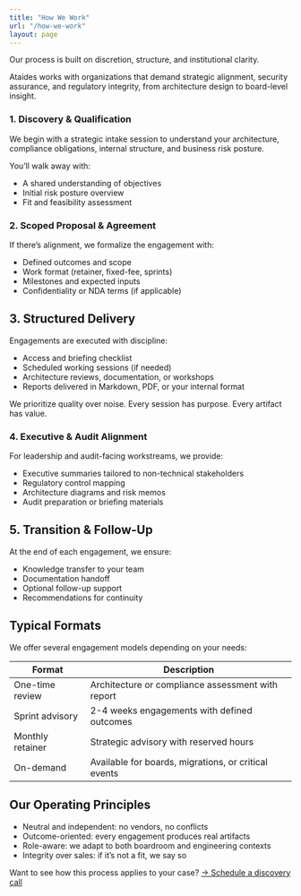 ```yaml
---
title: "How We Work"
url: "/how-we-work"
layout: page
---
```


Our process is built on discretion, structure, and institutional clarity.

Ataides works with organizations that demand strategic alignment, security assurance, and regulatory integrity, from architecture design to board-level insight.

### 1. Discovery & Qualification

We begin with a strategic intake session to understand your architecture, compliance obligations, internal structure, and business risk posture.

You’ll walk away with:

- A shared understanding of objectives
- Initial risk posture overview
- Fit and feasibility assessment

### 2. Scoped Proposal & Agreement

If there’s alignment, we formalize the engagement with:

- Defined outcomes and scope
- Work format (retainer, fixed-fee, sprints)
- Milestones and expected inputs
- Confidentiality or NDA terms (if applicable)

## 3. Structured Delivery

Engagements are executed with discipline:

- Access and briefing checklist
- Scheduled working sessions (if needed)
- Architecture reviews, documentation, or workshops
- Reports delivered in Markdown, PDF, or your internal format

We prioritize quality over noise. Every session has purpose. Every artifact has value.

### 4. Executive & Audit Alignment

For leadership and audit-facing workstreams, we provide:
- Executive summaries tailored to non-technical stakeholders
- Regulatory control mapping
- Architecture diagrams and risk memos
- Audit preparation or briefing materials

## 5. Transition & Follow-Up

At the end of each engagement, we ensure:

- Knowledge transfer to your team
- Documentation handoff
- Optional follow-up support
- Recommendations for continuity

## Typical Formats

We offer several engagement models depending on your needs:

| Format| Description|
|-----------------|--------------------------------------------------|
| One-time review | Architecture or compliance assessment with report |
| Sprint advisory | 2-4 weeks engagements with defined outcomes |
| Monthly retainer | Strategic advisory with reserved hours|
| On-demand | Available for boards, migrations, or critical events |

## Our Operating Principles

- Neutral and independent: no vendors, no conflicts
- Outcome-oriented: every engagement produces real artifacts
- Role-aware: we adapt to both boardroom and engineering contexts
- Integrity over sales: if it’s not a fit, we say so

Want to see how this process applies to your case?
[→ Schedule a discovery call](/contact)
